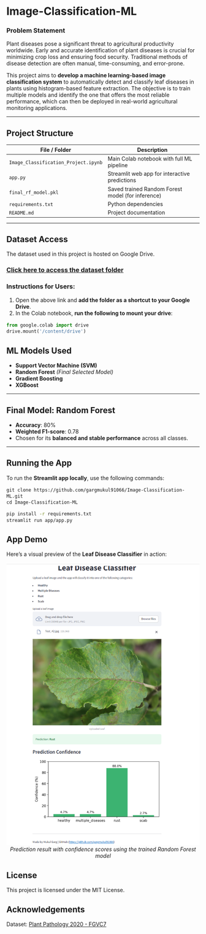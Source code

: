 # Image-Classification-ML

###  Problem Statement

Plant diseases pose a significant threat to agricultural productivity worldwide. Early and accurate identification of plant diseases is crucial for minimizing crop loss and ensuring food security. Traditional methods of disease detection are often manual, time-consuming, and error-prone.

This project aims to **develop a machine learning-based image classification system** to automatically detect and classify leaf diseases in plants using histogram-based feature extraction. The objective is to train multiple models and identify the one that offers the most reliable performance, which can then be deployed in real-world agricultural monitoring applications.

---

##  Project Structure

| File / Folder           | Description                                      |
|------------------------|--------------------------------------------------|
| `Image_Classification_Project.ipynb` | Main Colab notebook with full ML pipeline     |
| `app.py`                | Streamlit web app for interactive predictions    |
| `final_rf_model.pkl`    | Saved trained Random Forest model (for inference)|
| `requirements.txt`      | Python dependencies                              |
| `README.md`             | Project documentation                            |

---

##  Dataset Access

The dataset used in this project is hosted on Google Drive.

###  [Click here to access the dataset folder](https://drive.google.com/drive/folders/1DzqCsDAqHpf5hM-LjmDykjces8JFwQjY?usp=sharing)

###  Instructions for Users:

1. Open the above link and **add the folder as a shortcut to your Google Drive**.
2. In the Colab notebook, **run the following to mount your drive**:

```python 
from google.colab import drive
drive.mount('/content/drive')
```

##  ML Models Used

-  **Support Vector Machine (SVM)**
-  **Random Forest** *(Final Selected Model)*
-  **Gradient Boosting**
-  **XGBoost**

---

##  Final Model: Random Forest

- **Accuracy**: 80%  
- **Weighted F1-score**: 0.78  
-  Chosen for its **balanced and stable performance** across all classes.

---

##  Running the App

To run the **Streamlit app locally**, use the following commands:

```
git clone https://github.com/gargmukul91066/Image-Classification-ML.git
cd Image-Classification-ML
```

```bash 
pip install -r requirements.txt
streamlit run app/app.py
```

## App Demo

Here’s a visual preview of the **Leaf Disease Classifier** in action:

<p align="center">
  <img src="assests/demo.png" width="700"/>
  <br>
  <em> Prediction result with confidence scores using the trained Random Forest model</em>
</p>



##  License
This project is licensed under the MIT License.


## Acknowledgements
Dataset: [Plant Pathology 2020 - FGVC7](https://www.kaggle.com/competitions/plant-pathology-2020-fgvc7)



